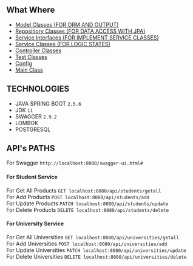 ## What Where

- [Model Classes (FOR ORM AND OUTPUT)](https://github.com/MET-DEV/StudentProject-JavaSpringBoot/tree/master/students/src/main/java/com/metsoft/students/models)
- [Repositiory Classes (FOR DATA ACCESS WITH JPA)](https://github.com/MET-DEV/StudentProject-JavaSpringBoot/tree/master/students/src/main/java/com/metsoft/students/repository)
- [Service Interfaces (FOR IMPLEMENT SERVICE CLASSES)](https://github.com/MET-DEV/StudentProject-JavaSpringBoot/tree/master/students/src/main/java/com/metsoft/students/service/interfaces)
- [Service Classes (FOR LOGIC STATES)](https://github.com/MET-DEV/StudentProject-JavaSpringBoot/tree/master/students/src/main/java/com/metsoft/students/service/implementation)
- [Controller Classes](https://github.com/MET-DEV/StudentProject-JavaSpringBoot/tree/master/students/src/main/java/com/metsoft/students/controller)
- [Test Classes](https://github.com/MET-DEV/UniversitiesProject-JavaSpringBoot/tree/master/students/src/test/java/com/metsoft/students)
- [Config](https://github.com/MET-DEV/StudentProject-JavaSpringBoot/blob/master/students/src/main/resources/application.properties)
- [Main Class](https://github.com/MET-DEV/StudentProject-JavaSpringBoot/blob/master/students/src/main/java/com/metsoft/students/StudentsApplication.java)

## TECHNOLOGIES

- JAVA SPRING BOOT ` 2.5.6 `
- JDK ` 11 `
- SWAGGER ` 2.9.2 `
- LOMBOK 
- POSTGRESQL

## API's PATHS
For  Swagger ``` http://localhost:8080/swagger-ui.html# ```  <br/>
#### For Student Service </hr>
For Get All Products ```GET localhost:8080/api/students/getall ``` <br/>
For Add Products ```POST localhost:8080/api/students/add ```  <br/>
For Update Products ```PATCH localhost:8080/api/students/update ```  <br/>
For Delete Products ```DELETE localhost:8080/api/students/delete ```  <br/>
#### For University Service 
For Get All Universities ```GET localhost:8080/api/universities/getall ``` <br/>
For Add Universities ```POST localhost:8080/api/universities/add ``` <br/>
For Update Universities ```PATCH localhost:8080/api/universities/update ``` <br/>
For Delete Universities ```DELETE localhost:8080/api/universities/delete ``` <br/>

